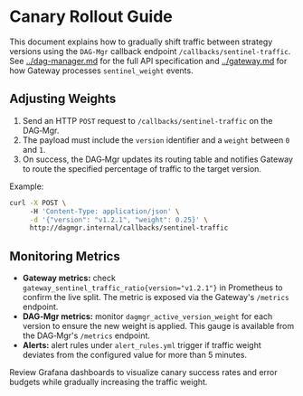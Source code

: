 # Canary Rollout Guide

This document explains how to gradually shift traffic between strategy versions using the `DAG‑Mgr` callback endpoint `/callbacks/sentinel-traffic`. See [../dag-manager.md](../dag-manager.md) for the full API specification and [../gateway.md](../gateway.md) for how Gateway processes `sentinel_weight` events.

## Adjusting Weights

1. Send an HTTP `POST` request to `/callbacks/sentinel-traffic` on the DAG‑Mgr.
2. The payload must include the `version` identifier and a `weight` between `0` and `1`.
3. On success, the DAG‑Mgr updates its routing table and notifies Gateway to route the specified percentage of traffic to the target version.

Example:

```bash
curl -X POST \ 
     -H 'Content-Type: application/json' \
     -d '{"version": "v1.2.1", "weight": 0.25}' \
     http://dagmgr.internal/callbacks/sentinel-traffic
```

## Monitoring Metrics

* **Gateway metrics:** check `gateway_sentinel_traffic_ratio{version="v1.2.1"}` in Prometheus to confirm the live split. The metric is exposed via the Gateway's `/metrics` endpoint.
* **DAG‑Mgr metrics:** monitor `dagmgr_active_version_weight` for each version to ensure the new weight is applied. This gauge is available from the DAG‑Mgr's `/metrics` endpoint.
* **Alerts:** alert rules under `alert_rules.yml` trigger if traffic weight deviates from the configured value for more than 5 minutes.

Review Grafana dashboards to visualize canary success rates and error budgets while gradually increasing the traffic weight.
